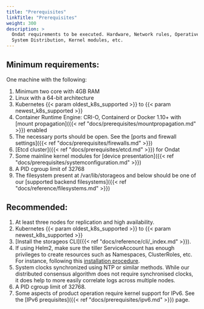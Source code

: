 ```yaml
---
title: "Prerequisites"
linkTitle: "Prerequisites"
weight: 300
description: >
  Ondat requirements to be executed. Hardware, Network rules, Operative
  System Distribution, Kernel modules, etc.
---
```


## Minimum requirements:

One machine with the following:

1. Minimum two core with 4GB RAM
1. Linux with a 64-bit architecture
1. Kubernetes {{< param oldest_k8s_supported >}} to {{< param
   newest_k8s_supported >}}
1. Container Runtime Engine: CRI-O, Containerd or Docker 1.10+ with [mount
   propagation]({{< ref "docs/prerequisites/mountpropagation.md" >}}) enabled
1. The necessary ports should be open. See the [ports and firewall
   settings]({{< ref "docs/prerequisites/firewalls.md" >}})
1. [Etcd cluster]({{< ref "docs/prerequisites/etcd.md" >}}) for Ondat
1. Some mainline kernel modules for [device presentation]({{< ref
   "docs/prerequisites/systemconfiguration.md" >}})
1. A PID cgroup limit of 32768
1. The filesystem present at /var/lib/storageos and below should be one of our
   [supported backend filesystems]({{< ref "docs/reference/filesystems.md" >}})

## Recommended:

1. At least three nodes for replication and high availability.
1. Kubernetes {{< param oldest_k8s_supported >}} to {{< param newest_k8s_supported >}}
1. [Install the storageos CLI]({{< ref "docs/reference/cli/_index.md" >}}).
1. If using Helm2, make sure the tiller ServiceAccount has enough privileges
   to create resources such as Namespaces, ClusterRoles, etc. For instance,
   following this [installation
   procedure](https://v2.helm.sh/docs/using_helm/#role-based-access-control).
1. System clocks synchronized using NTP or similar methods. While our
   distributed consensus algorithm does not require synchronised clocks, it
   does help to more easily correlate logs across multiple nodes.
1. A PID cgroup limit of 32768.
1. Some aspects of product operation require kernel support for IPv6. See the
   [IPv6 prequisites]({{< ref "docs/prerequisites/ipv6.md" >}}) page.
